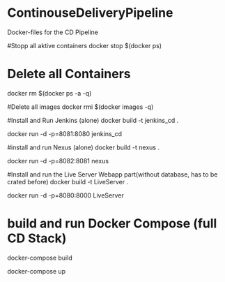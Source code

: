 # ContinouseDeliveryPipeline
Docker-files for the CD Pipeline

#Stopp all aktive containers
docker stop $(docker ps)

# Delete all Containers
docker rm $(docker ps -a -q)

#Delete all images
docker rmi $(docker images -q)



#Install and Run Jenkins (alone)
docker build -t jenkins_cd .

docker run -d -p=8081:8080 jenkins_cd

#install and run Nexus (alone)
docker build -t nexus .

docker run -d -p=8082:8081 nexus

#Install and run the Live Server Webapp part(without database, has to be crated before)
docker build -t LiveServer .

docker run -d -p=8080:8000 LiveServer

# build and run Docker Compose (full CD Stack) 
docker-compose build

docker-compose up

